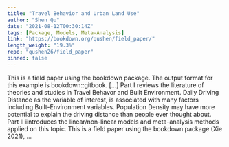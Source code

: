 ```yaml
---
title: "Travel Behavior and Urban Land Use"
author: "Shen Qu"
date: "2021-08-12T00:30:14Z"
tags: [Package, Models, Meta-Analysis]
link: "https://bookdown.org/qushen/field_paper/"
length_weight: "19.3%"
repo: "qushen26/field_paper"
pinned: false
---
```


This is a field paper using the bookdown package. The output format for this example is bookdown::gitbook. [...] Part I reviews the literature of theories and studies in Travel Behavor and Built Environment. Daily Driving Distance as the variable of interest, is associated with many factors including Built-Environment variables. Population Density may have more potential to explain the driving distance than people ever thought about. Part II iintroduces the linear/non-linear models and meta-analysis methods applied on this topic. This is a field paper using the bookdown package (Xie 2021), ...

